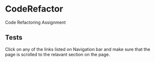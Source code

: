 # CodeRefactor
Code Refactoring Assignment

## Tests

Click on any of the links listed on Navigation bar and make sure that the page is scrolled to the relavant section on the page.
